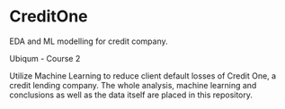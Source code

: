 # CreditOne
EDA and ML modelling for credit company.

Ubiqum - Course 2

Utilize Machine Learning to reduce client default losses of Credit One, a credit lending company.
The whole analysis, machine learning and conclusions as well as the data itself are placed in this repository.
